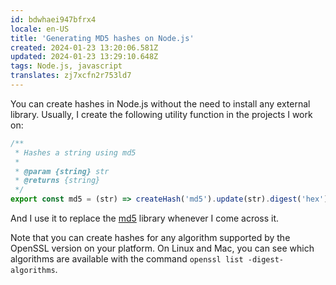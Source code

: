 ```yaml
---
id: bdwhaei947bfrx4
locale: en-US
title: 'Generating MD5 hashes on Node.js'
created: 2024-01-23 13:20:06.581Z
updated: 2024-01-23 13:29:10.648Z
tags: Node.js, javascript
translates: zj7xcfn2r753ld7
---
```

You can create hashes in Node.js without the need to install any external library. Usually, I create the following utility function in the projects I work on:

```javascript
/**
 * Hashes a string using md5
 *
 * @param {string} str
 * @returns {string}
 */
export const md5 = (str) => createHash('md5').update(str).digest('hex')
```

And I use it to replace the [md5](https://www.npmjs.com/package/md5) library whenever I come across it.

Note that you can create hashes for any algorithm supported by the OpenSSL version on your platform. On Linux and Mac, you can see which algorithms are available with the command `openssl list -digest-algorithms`.
